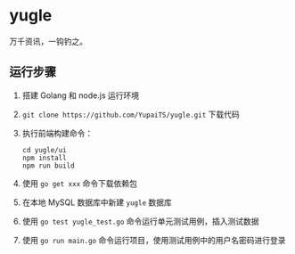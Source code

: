 # yugle
万千资讯，一钩钓之。

## 运行步骤

1. 搭建 Golang 和 node.js 运行环境

1. `git clone https://github.com/YupaiTS/yugle.git` 下载代码

1. 执行前端构建命令：

    ```
    cd yugle/ui
    npm install
    npm run build
    ```

1. 使用 `go get xxx` 命令下载依赖包

1. 在本地 MySQL 数据库中新建 `yugle` 数据库

1. 使用 `go test yugle_test.go` 命令运行单元测试用例，插入测试数据

1. 使用 `go run main.go` 命令运行项目，使用测试用例中的用户名密码进行登录
